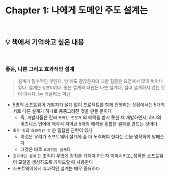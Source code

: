 # Chapter 1: 나에게 도메인 주도 설계는

<br>

## 💡 책에서 기억하고 싶은 내용

<br>

### 좋은, 나쁜 그리고 효과적인 설계

> 설계가 필수적인 것인지, 안 해도 괜찮은지에 대한 질문은 요점에서 많이 벗어나 있다.
 설계는 `필연적`이다.
 좋은 설계의 대안은 나쁜 설계다, 절대 설계하지 않는 것이 아니다.
> by 더글러스 마틴

- 5명의 소프트웨어 개발자가 설계 없이 프로젝트를 함께 진행하는 상황에서는 5개의 서로 다른 설계가 하나로 뭉뚱그려진 것을 만들 뿐이다
  - 즉, 개발자들은 진짜 `도메인 전문가` 의 혜택을 받지 못한 채 개발하면서, 하나의 비즈니스 언어에 제각각 지어낸 5개의 해석을 혼합한 결과를 만드는 것이다
- `좋은 것`과 `효과적인 것` 은 밀접한 관련이 있다
  - 이것은 우리가 소프트웨어 설계에 좀 더 노력해야 한다는 것을 명확하게 말해준다
  - 그것은 바로 `효과적인 설계`다
- `효과적인 설계` 는 조직이 무엇에 강점을 가져야 하는지 이해시키고, 정확한 소프트웨어 모델을 생성하도록 가이드할 때 사용한다
- 소프트웨어에서 효과적인 설계는 매우 중요하다
